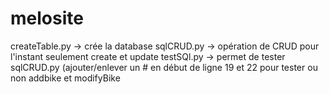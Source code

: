 # melosite

createTable.py -> crée la database
sqlCRUD.py -> opération de CRUD pour l'instant seulement create et update
testSQl.py -> permet de tester sqlCRUD.py (ajouter/enlever un # en début de ligne 19 et 22 pour tester ou non addbike et modifyBike
